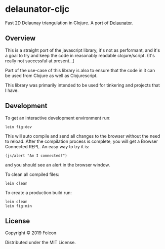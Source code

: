 # delaunator-cljc

Fast 2D Delaunay triangulation in Clojure. A port of [Delaunator](https://github.com/mapbox/delaunator).

## Overview

This is a straight port of the javascript library, it's not as performant,
and it's a goal to try and keep the code in reasonably readable clojure/script.
(It's really not successful at present...)

Part of the use-case of this library is also to ensure that the code in it
can be used from Clojure as well as Clojurescript.

This library was primarily intended to be used for tinkering and projects
that I have.

## Development

To get an interactive development environment run:

    lein fig:dev

This will auto compile and send all changes to the browser without the
need to reload. After the compilation process is complete, you will
get a Browser Connected REPL. An easy way to try it is:

    (js/alert "Am I connected?")

and you should see an alert in the browser window.

To clean all compiled files:

	lein clean

To create a production build run:

	lein clean
	lein fig:min


## License

Copyright © 2019 Folcon

Distributed under the MIT License.
